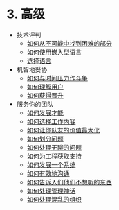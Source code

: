 # 3. 高级
[//]: # (Version:1.0.0)
- 技术评判
	- [如何从不可能中找到困难的部分](Technical-Judgment/01-How%20to%20Tell%20the%20Hard%20From%20the%20Impossible.md)
	- [如何使用嵌入型语言](Technical-Judgment/02-How%20to%20Utilize%20Embedded%20Languages.md)
	- [选择语言](Technical-Judgment/03-Choosing%20Languages.md)
- 机智地妥协
	- [如何与时间压力作斗争](Compromising-Wisely/01-How%20to%20Fight%20Schedule%20Pressure.md)
	- [如何理解用户](Compromising-Wisely/02-How%20to%20Understand%20the%20User.md)
	- [如何获得晋升](Compromising-Wisely/03-How%20to%20Get%20a%20Promotion.md)
- 服务你的团队
	- [如何发展才能](Serving-Your-Team/01-How%20to%20Develop%20Talent.md)
	- [如何选择工作内容](Serving-Your-Team/02-How%20to%20Choose%20What%20to%20Work%20On.md)
	- [如何让你队友的价值最大化](Serving-Your-Team/03-How%20to%20Get%20the%20Most%20From%20Your%20Teammates.md)
	- [如何划分问题](Serving-Your-Team/04-How%20to%20Divide%20Problems%20Up.md)
	- [如何处理无聊的问题](Serving-Your-Team/05-How%20to%20Handle%20Boring%20Tasks.md)
	- [如何为工程获取支持](Serving-Your-Team/06-How%20to%20Gather%20Support%20for%20a%20Project.md)
	- [如何发展一个系统](Serving-Your-Team/07-How%20to%20Grow%20a%20System.md)
	- [如何有效地沟通](Serving-Your-Team/08-How%20to%20Communicate%20Well.md)
	- [如何告诉人们他们不想听的东西](Serving-Your-Team/09-How%20to%20Tell%20People%20Things%20They%20Don't%20Want%20to%20Hear.md)
	- [如何处理管理神话](Serving-Your-Team/10-How%20to%20Deal%20with%20Managerial%20Myths.md)
	- [如何处理混乱的组织](Serving-Your-Team/11-How%20to%20Deal%20with%20Organizational%20Chaos.md)
